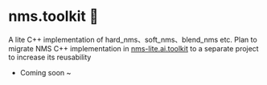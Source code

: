 # nms.toolkit 🚀
A lite C++ implementation of hard_nms、soft_nms、blend_nms etc. Plan to migrate NMS C++ implementation in [nms-lite.ai.toolkit](https://github.com/DefTruth/lite.ai.toolkit/blob/main/ort/core/ort_utils.cpp) to a separate project to increase its reusability 
* Coming soon ~  

